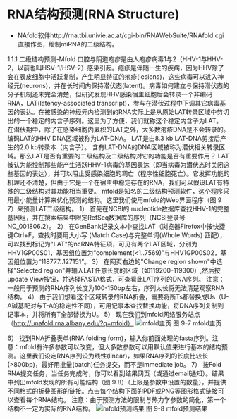 # RNA结构预测(RNA Structure)

* NAfold软件http://rna.tbi.univie.ac.at/cgi-bin/RNAWebSuite/RNAfold.cgi直接作图，绘制miRNA的二级结构。

1.1.1 二级结构预测-Mfold
口腔与阴道疱疹是由人疱疹病毒1与2（HHV-1与HHV-2，以前也叫HSV-1/HSV-2）感染引起。疱疹是伴随一生的疾病，因为HHV除了会在表皮细胞中活跃复制，产生明显特征的疱疹(lesions)，这些病毒可以进入神经元(neurons)，并在长时间内保持潜伏态(latent)。病毒如何建立与保持潜伏态的分子机制还未完全清楚，但研究发现HHV感染宿主细胞后会转录一个非编码RNA，LAT(latency-associated transcript)，参与在潜伏过程中下调其它病毒基因的表达。在被感染的神经元内检测到的RNA实际上是从原始LAT转录区域中剪切出的一个稳定的内含子序列。这里为了方便，我们就称这个稳定内含子为LAT。
在潜伏期中，除了在感染细胞内累积的LAT之外，大多数疱疹DNA是不会转录的。 编码LAT的HHV DNA区域被称为LAT-DNA。 LAT是由8.3 kb LAT-DNA剪接后产生的2.0 kb转录本（内含子）。 含有LAT-DNA的DNA区域被称为潜伏相关转录区域。那么LAT是否有重要的二级结构及二级结构对它的功能是否有重要作用？
LAT被认为能控制那些能产生活跃HHV-1病毒的基因表达（即当病毒为潜伏态时关闭这些基因的表达），并可以阻止受感染细胞的凋亡（程序性细胞死亡）。它发挥功能的机理还不清楚，但由于它是一个在宿主中稳定存在的RNA，我们可以假设LAT有特殊的二级结构对其功能相当重要。
mfold是知名的二级结构预测软件，这个程序采用最小能量计算来优化预测的结构。这里我们使用mfold的Web界面程序（图 9 7）来预测LAT二级结构。
1）	首先在NCBI的 nucleotide数据库查找HHV-1的完整基因组，并在搜索结果中限定RefSeq数据库的序列（NCBI登录号NC_001806.2）。
2）	在GenBank记录文本中查找LAT（浏览器Firefox中按快捷键Ctrl+F，查找时要用大小写 (Match Case)与完整单词(Whole Words) 匹配），可以找到标记为"LAT"的ncRNA特征项，可见有两个LAT区域，分别为HHV1GP00S01，基因组位置为“complement(<1..7569)”与HHV1GP00S02，基因组位置为“118777..127151”。
3）	在网页右边的"Change region shown"中选择"Selected region"并输入LAT任意长度的区域（如119200-119300）,然后按update View按钮，并选择FASTA格式，可查看此LAT序列的DNA序列。
注意：一般用于预测的RNA序列长度为100-150bp左右，序列太长将无法清楚观察RNA结构。
4）	由于我们想看这个区域转录的RNA折叠，需要将所Ts都替换成Us（U-A碱基配对与T-A的稳定性不同），可用记事本查找替换功能，将DNA序列复制到记事本，并将所有T全部替换为U。
5）	现在我们到mfold网络服务站点（http://unafold.rna.albany.edu/?q=mfold）
![mfold主页](http://www.ligene.cn/images/book/fig9-7.png)
图 9-7 mfold主页

6）	找到RNA折叠表单(RNA folding form)，输入你前面处理的fasta序列。注意：mfold有许多参数可以改变，但大多数参数可以用默认值来进行基本的结构预测。这里我们设定RNA序列设为线性(linear)，如果RNA序列的长度比较长(>800bp)，最好用批量(batch)任务提交，而不是immediate job。
7）	按Fold RNA提交任务，当任务完成时，你可以看到结果网页（或通过email通知）。结果中列出mfold发现的所有可能结构（图 9 8）（上限是参数中设置的数量），并提供不同格式的折叠图形的链接。点击每个结构下面的PDF或PNG等图形格式链接可以查看每个RNA结构。
注意：由于预测方法的限制与热力学参数的简化，第一个结构不一定为实际的RNA结构。
![mfold预测结果](http://www.ligene.cn/images/book/fig9-8.png)
图 9-8 mfold预测结果


